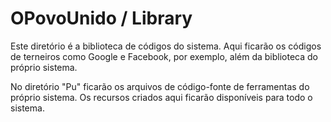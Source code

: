 # OPovoUnido / Library


Este diretório é a biblioteca de códigos do sistema. Aqui ficarão os códigos de
terneiros como Google e Facebook, por exemplo, além da biblioteca do próprio
sistema.

No diretório "Pu" ficarão os arquivos de código-fonte de ferramentas do próprio
sistema. Os recursos criados aqui ficarão disponíveis para todo o sistema.